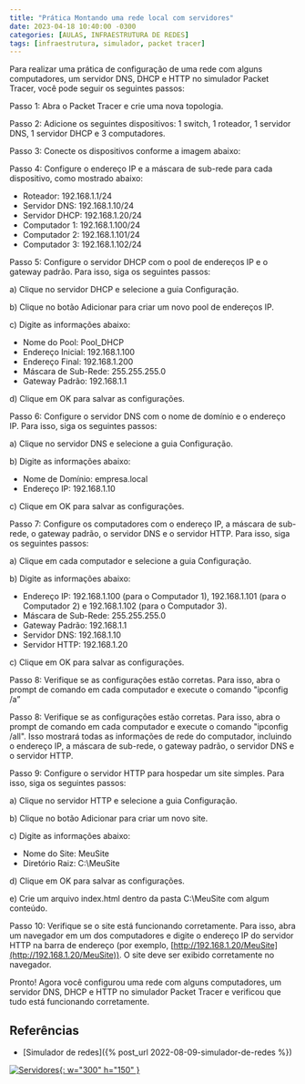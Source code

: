 ```yaml
---
title: "Prática Montando uma rede local com servidores"
date: 2023-04-18 10:40:00 -0300
categories: [AULAS, INFRAESTRUTURA DE REDES]
tags: [infraestrutura, simulador, packet tracer]
---
```

Para realizar uma prática de configuração de uma rede com alguns computadores, um servidor DNS, DHCP e HTTP no simulador Packet Tracer, você pode seguir os seguintes passos:

Passo 1: Abra o Packet Tracer e crie uma nova topologia.

Passo 2: Adicione os seguintes dispositivos: 1 switch, 1 roteador, 1 servidor DNS, 1 servidor DHCP e 3 computadores.

Passo 3: Conecte os dispositivos conforme a imagem abaixo:

Passo 4: Configure o endereço IP e a máscara de sub-rede para cada dispositivo, como mostrado abaixo:

- Roteador: 192.168.1.1/24
- Servidor DNS: 192.168.1.10/24
- Servidor DHCP: 192.168.1.20/24
- Computador 1: 192.168.1.100/24
- Computador 2: 192.168.1.101/24
- Computador 3: 192.168.1.102/24

Passo 5: Configure o servidor DHCP com o pool de endereços IP e o gateway padrão. Para isso, siga os seguintes passos:

a) Clique no servidor DHCP e selecione a guia Configuração.

b) Clique no botão Adicionar para criar um novo pool de endereços IP.

c) Digite as informações abaixo:

- Nome do Pool: Pool_DHCP
- Endereço Inicial: 192.168.1.100
- Endereço Final: 192.168.1.200
- Máscara de Sub-Rede: 255.255.255.0
- Gateway Padrão: 192.168.1.1

d) Clique em OK para salvar as configurações.

Passo 6: Configure o servidor DNS com o nome de domínio e o endereço IP. Para isso, siga os seguintes passos:

a) Clique no servidor DNS e selecione a guia Configuração.

b) Digite as informações abaixo:

- Nome de Domínio: empresa.local
- Endereço IP: 192.168.1.10

c) Clique em OK para salvar as configurações.

Passo 7: Configure os computadores com o endereço IP, a máscara de sub-rede, o gateway padrão, o servidor DNS e o servidor HTTP. Para isso, siga os seguintes passos:

a) Clique em cada computador e selecione a guia Configuração.

b) Digite as informações abaixo:

- Endereço IP: 192.168.1.100 (para o Computador 1), 192.168.1.101 (para o Computador 2) e 192.168.1.102 (para o Computador 3).
- Máscara de Sub-Rede: 255.255.255.0
- Gateway Padrão: 192.168.1.1
- Servidor DNS: 192.168.1.10
- Servidor HTTP: 192.168.1.20

c) Clique em OK para salvar as configurações.

Passo 8: Verifique se as configurações estão corretas. Para isso, abra o prompt de comando em cada computador e execute o comando "ipconfig /a”

Passo 8: Verifique se as configurações estão corretas. Para isso, abra o prompt de comando em cada computador e execute o comando "ipconfig /all". Isso mostrará todas as informações de rede do computador, incluindo o endereço IP, a máscara de sub-rede, o gateway padrão, o servidor DNS e o servidor HTTP.

Passo 9: Configure o servidor HTTP para hospedar um site simples. Para isso, siga os seguintes passos:

a) Clique no servidor HTTP e selecione a guia Configuração.

b) Clique no botão Adicionar para criar um novo site.

c) Digite as informações abaixo:

- Nome do Site: MeuSite
- Diretório Raiz: C:\MeuSite

d) Clique em OK para salvar as configurações.

e) Crie um arquivo index.html dentro da pasta C:\MeuSite com algum conteúdo.

Passo 10: Verifique se o site está funcionando corretamente. Para isso, abra um navegador em um dos computadores e digite o endereço IP do servidor HTTP na barra de endereço (por exemplo, [http://192.168.1.20/MeuSite](http://192.168.1.20/MeuSite)). O site deve ser exibido corretamente no navegador.

Pronto! Agora você configurou uma rede com alguns computadores, um servidor DNS, DHCP e HTTP no simulador Packet Tracer e verificou que tudo está funcionando corretamente.

## Referências

- [Simulador de redes]({% post_url 2022-08-09-simulador-de-redes %})

[![Servidores](http://img.youtube.com/vi/U2Z61gkYoFs/0.jpg){: w="300" h="150" }](http://www.youtube.com/watch?v=__lwzny9PaM)
